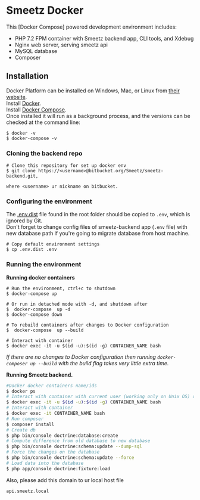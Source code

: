 # Smeetz Docker

This [Docker Compose] powered development environment includes:

  * PHP 7.2 FPM container with Smeetz backend app, CLI tools, and Xdebug
  * Nginx web server, serving smeetz api
  * MySQL database
  * Composer


## Installation

Docker Platform can be installed on Windows, Mac, or Linux from [their website](https://www.docker.com/products/overview).   
Install [Docker](https://docs.docker.com/install/).  
Install [Docker Compose](https://docs.docker.com/compose/install/).  
Once installed it will run as a background process, and the versions can be checked at the command line:

```
$ docker -v
$ docker-compose -v
```

### Cloning the backend repo

```
# Clone this repository for set up docker env
$ git clone https://<username>@bitbucket.org/Smeetz/smeetz-backend.git,

where <username> ur nickname on bitbucket.

```

### Configuring the environment

The [.env.dist](./.env.dist) file found in the root folder should be copied to `.env`, which is ignored by Git.  
Don't forget to change config files of smeetz-backend app (`.env` file) with new database path if you're going to migrate database from host machine. 

```
# Copy default environment settings
$ cp .env.dist .env
```

### Running the environment

**Running docker containers**
```
# Run the environment, ctrl+c to shutdown
$ docker-compose up

# Or run in detached mode with -d, and shutdown after
$  docker-compose  up -d
$ docker-compose down

# To rebuild containers after changes to Docker configuration
$  docker-compose  up --build

# Interact with container
$ docker exec -it -u $(id -u):$(id -g) CONTAINER_NAME bash
```

_If there are no changes to Docker configuration then running `docker-composer up --build` with the build flag takes very little extra time._

**Running Smeetz backend.**

```bash
#Docker docker containers name/ids
$ docker ps
# Interact with container with current user (working only on Unix OS) or
$ docker exec -it -u $(id -u):$(id -g) CONTAINER_NAME bash
# Interact with container
$ docker exec -it CONTAINER_NAME bash
# Run composer
$ composer install
# Create db
$ php bin/console doctrine:database:create
# Compute difference from old database to new database
$ php bin/console doctrine:schema:update --dump-sql
# Force the changes on the database
$ php bin/console doctrine:schema:update --force
# Load data into the database
$ php app/console doctrine:fixture:load

```

Also, please add this domain to ur local host file
```
api.smeetz.local
```